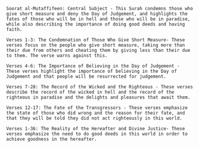     Soorat al-Mutaffifeen: Central Subject - This Surah condemns those who give short measure and deny the Day of Judgement, and highlights the fates of those who will be in hell and those who will be in paradise, while also describing the importance of doing good deeds and having faith.

    Verses 1-3: The Condemnation of Those Who Give Short Measure- These verses focus on the people who give short measure, taking more than their due from others and cheating them by giving less than their due to them. The verse warns against this.

    Verses 4-6: The Importance of Believing in the Day of Judgement - These verses highlight the importance of believing in the Day of Judgement and that people will be resurrected for judgement.

    Verses 7-28: The Record of the Wicked and the Righteous - These verses describe the record of the wicked in hell and the record of the righteous in paradise and the delights and pleasures that await them.

    Verses 12-17: The Fate of the Transgressors - These verses emphasize the state of those who did wrong and the reason for their fate, and that they will be told they did not act righteously in this world.

    Verses 1-36: The Reality of the Hereafter and Divine Justice- These verses emphasize the need to do good deeds in this world in order to achieve goodness in the hereafter.